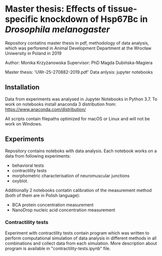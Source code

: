 # Master thesis: Effects of tissue-specific knockdown of Hsp67Bc in *Drosophila melanogaster*

Repository contatins master thesis in pdf, methodology of data analysis, which was perforemd in Animal Development Department at the Wrocław Uniwersity in Poland in 2019

Author: Monika Krzyżanowska
Supervisor: PhD Magda Dubińska-Magiera

Master thesis: 'UWr-25-270882-2019.pdf'
Data anlysis: jupyter notebooks

## Installation

Data from experiments was analysed in Jupyter Notebooks in Python 3.7. To work on notebooks install anaconda 3 distribution from: https://www.anaconda.com/distribution/

All scripts contain filepaths optimized for macOS or Linux and will not be work on Windows.

## Experiments

Repository contains noteboks with data analysis. Each notebook works on a data from following experiments:
- behavioral tests
- contractility tests
- morphometric characterisation of neuromuscular junctions
- oxyblot. 

Additionally 2 notebooks contatin calibration of the measurement method (both of them are in Polish language): 
- BCA protein concentration measurement
- NanoDrop nucleic acid concentration measurement


### Contractility tests

Experiment with contractility tests contain program which was written to perform computational simulation of data analysis in different methods in all combinations and collect data from each simulation. More description about program is available in "contractility-tests.ipynb" file. 
